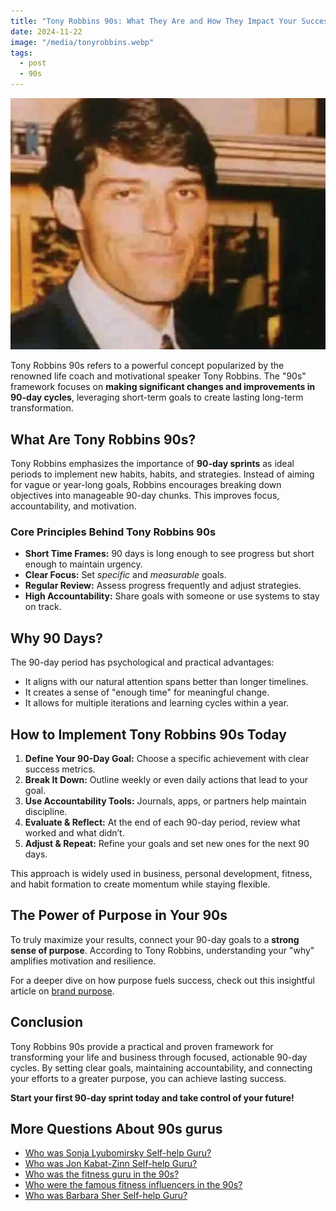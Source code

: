 ```yaml
---
title: "Tony Robbins 90s: What They Are and How They Impact Your Success"
date: 2024-11-22
image: "/media/tonyrobbins.webp"
tags:
  - post
  - 90s
---
```


![Tony Robbins 90s: What They Are and How They Impact Your Success](/media/tonyrobbins.webp)

Tony Robbins 90s refers to a powerful concept popularized by the renowned life coach and motivational speaker Tony Robbins. The "90s" framework focuses on **making significant changes and improvements in 90-day cycles**, leveraging short-term goals to create lasting long-term transformation.

## What Are Tony Robbins 90s?

Tony Robbins emphasizes the importance of **90-day sprints** as ideal periods to implement new habits, habits, and strategies. Instead of aiming for vague or year-long goals, Robbins encourages breaking down objectives into manageable 90-day chunks. This improves focus, accountability, and motivation.

### Core Principles Behind Tony Robbins 90s

- **Short Time Frames:** 90 days is long enough to see progress but short enough to maintain urgency.
- **Clear Focus:** Set *specific* and *measurable* goals.
- **Regular Review:** Assess progress frequently and adjust strategies.
- **High Accountability:** Share goals with someone or use systems to stay on track.

## Why 90 Days?

The 90-day period has psychological and practical advantages:

- It aligns with our natural attention spans better than longer timelines.
- It creates a sense of "enough time" for meaningful change.
- It allows for multiple iterations and learning cycles within a year.

## How to Implement Tony Robbins 90s Today

1. **Define Your 90-Day Goal:** Choose a specific achievement with clear success metrics.
2. **Break It Down:** Outline weekly or even daily actions that lead to your goal.
3. **Use Accountability Tools:** Journals, apps, or partners help maintain discipline.
4. **Evaluate & Reflect:** At the end of each 90-day period, review what worked and what didn’t.
5. **Adjust & Repeat:** Refine your goals and set new ones for the next 90 days.

This approach is widely used in business, personal development, fitness, and habit formation to create momentum while staying flexible.

## The Power of Purpose in Your 90s

To truly maximize your results, connect your 90-day goals to a **strong sense of purpose**. According to Tony Robbins, understanding your "why" amplifies motivation and resilience.

For a deeper dive on how purpose fuels success, check out this insightful article on [brand purpose](https://supertotallyawesome.com/posts/brand-purpose).

## Conclusion

Tony Robbins 90s provide a practical and proven framework for transforming your life and business through focused, actionable 90-day cycles. By setting clear goals, maintaining accountability, and connecting your efforts to a greater purpose, you can achieve lasting success.

**Start your first 90-day sprint today and take control of your future!**

## More Questions About 90s gurus

- [Who was Sonja Lyubomirsky Self-help Guru?](/posts/who-was-sonja-lyubomirsky-self-help-guru)
- [Who was Jon Kabat-Zinn Self-help Guru?](/posts/who-was-jon-kabat-zinn-self-help-guru)
- [Who was the fitness guru in the 90s?](/posts/who-was-the-fitness-guru-in-the-90s)
- [Who were the famous fitness influencers in the 90s?](/posts/who-were-the-famous-fitness-influencers-in-the-90s)
- [Who was Barbara Sher Self-help Guru?](/posts/who-was-barbara-sher-self-help-guru)

